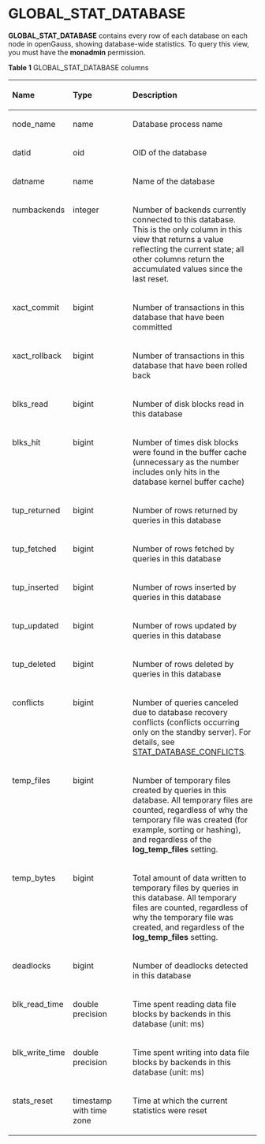 # GLOBAL\_STAT\_DATABASE<a name="EN-US_TOPIC_0245374700"></a>

**GLOBAL\_STAT\_DATABASE**  contains every row of each database on each node in openGauss, showing database-wide statistics. To query this view, you must have the  **monadmin**  permission.

**Table  1**  GLOBAL\_STAT\_DATABASE columns

<a name="en-us_topic_0237122596_table46552469546"></a>
<table><thead align="left"><tr id="en-us_topic_0237122596_row988418461545"><th class="cellrowborder" valign="top" width="17.27%" id="mcps1.2.4.1.1"><p id="en-us_topic_0237122596_p9884124615548"><a name="en-us_topic_0237122596_p9884124615548"></a><a name="en-us_topic_0237122596_p9884124615548"></a><strong id="b54141148448"><a name="b54141148448"></a><a name="b54141148448"></a>Name</strong></p>
</th>
<th class="cellrowborder" valign="top" width="28.73%" id="mcps1.2.4.1.2"><p id="en-us_topic_0237122596_p1888464625411"><a name="en-us_topic_0237122596_p1888464625411"></a><a name="en-us_topic_0237122596_p1888464625411"></a><strong id="b164499664418"><a name="b164499664418"></a><a name="b164499664418"></a>Type</strong></p>
</th>
<th class="cellrowborder" valign="top" width="54%" id="mcps1.2.4.1.3"><p id="en-us_topic_0237122596_p88849464549"><a name="en-us_topic_0237122596_p88849464549"></a><a name="en-us_topic_0237122596_p88849464549"></a><strong id="b18501479446"><a name="b18501479446"></a><a name="b18501479446"></a>Description</strong></p>
</th>
</tr>
</thead>
<tbody><tr id="en-us_topic_0237122596_row188841546175420"><td class="cellrowborder" valign="top" width="17.27%" headers="mcps1.2.4.1.1 "><p id="en-us_topic_0237122596_p7885144614541"><a name="en-us_topic_0237122596_p7885144614541"></a><a name="en-us_topic_0237122596_p7885144614541"></a>node_name</p>
</td>
<td class="cellrowborder" valign="top" width="28.73%" headers="mcps1.2.4.1.2 "><p id="en-us_topic_0237122596_p688520468546"><a name="en-us_topic_0237122596_p688520468546"></a><a name="en-us_topic_0237122596_p688520468546"></a>name</p>
</td>
<td class="cellrowborder" valign="top" width="54%" headers="mcps1.2.4.1.3 "><p id="en-us_topic_0237122596_p198861465548"><a name="en-us_topic_0237122596_p198861465548"></a><a name="en-us_topic_0237122596_p198861465548"></a>Database process name</p>
</td>
</tr>
<tr id="en-us_topic_0237122596_row148866462545"><td class="cellrowborder" valign="top" width="17.27%" headers="mcps1.2.4.1.1 "><p id="en-us_topic_0237122596_p588644675416"><a name="en-us_topic_0237122596_p588644675416"></a><a name="en-us_topic_0237122596_p588644675416"></a>datid</p>
</td>
<td class="cellrowborder" valign="top" width="28.73%" headers="mcps1.2.4.1.2 "><p id="en-us_topic_0237122596_p9886114620544"><a name="en-us_topic_0237122596_p9886114620544"></a><a name="en-us_topic_0237122596_p9886114620544"></a>oid</p>
</td>
<td class="cellrowborder" valign="top" width="54%" headers="mcps1.2.4.1.3 "><p id="en-us_topic_0237122596_p11886446195413"><a name="en-us_topic_0237122596_p11886446195413"></a><a name="en-us_topic_0237122596_p11886446195413"></a>OID of the database</p>
</td>
</tr>
<tr id="en-us_topic_0237122596_row78861446145419"><td class="cellrowborder" valign="top" width="17.27%" headers="mcps1.2.4.1.1 "><p id="en-us_topic_0237122596_p1688619463546"><a name="en-us_topic_0237122596_p1688619463546"></a><a name="en-us_topic_0237122596_p1688619463546"></a>datname</p>
</td>
<td class="cellrowborder" valign="top" width="28.73%" headers="mcps1.2.4.1.2 "><p id="en-us_topic_0237122596_p148861146125413"><a name="en-us_topic_0237122596_p148861146125413"></a><a name="en-us_topic_0237122596_p148861146125413"></a>name</p>
</td>
<td class="cellrowborder" valign="top" width="54%" headers="mcps1.2.4.1.3 "><p id="en-us_topic_0237122596_p10886846165411"><a name="en-us_topic_0237122596_p10886846165411"></a><a name="en-us_topic_0237122596_p10886846165411"></a>Name of the database</p>
</td>
</tr>
<tr id="en-us_topic_0237122596_row18886144665420"><td class="cellrowborder" valign="top" width="17.27%" headers="mcps1.2.4.1.1 "><p id="en-us_topic_0237122596_p13886154675418"><a name="en-us_topic_0237122596_p13886154675418"></a><a name="en-us_topic_0237122596_p13886154675418"></a>numbackends</p>
</td>
<td class="cellrowborder" valign="top" width="28.73%" headers="mcps1.2.4.1.2 "><p id="en-us_topic_0237122596_p9887124613546"><a name="en-us_topic_0237122596_p9887124613546"></a><a name="en-us_topic_0237122596_p9887124613546"></a>integer</p>
</td>
<td class="cellrowborder" valign="top" width="54%" headers="mcps1.2.4.1.3 "><p id="en-us_topic_0237122596_p1988774616547"><a name="en-us_topic_0237122596_p1988774616547"></a><a name="en-us_topic_0237122596_p1988774616547"></a>Number of backends currently connected to this database. This is the only column in this view that returns a value reflecting the current state; all other columns return the accumulated values since the last reset.</p>
</td>
</tr>
<tr id="en-us_topic_0237122596_row1887946105416"><td class="cellrowborder" valign="top" width="17.27%" headers="mcps1.2.4.1.1 "><p id="en-us_topic_0237122596_p4887114618546"><a name="en-us_topic_0237122596_p4887114618546"></a><a name="en-us_topic_0237122596_p4887114618546"></a>xact_commit</p>
</td>
<td class="cellrowborder" valign="top" width="28.73%" headers="mcps1.2.4.1.2 "><p id="en-us_topic_0237122596_p1887144655418"><a name="en-us_topic_0237122596_p1887144655418"></a><a name="en-us_topic_0237122596_p1887144655418"></a>bigint</p>
</td>
<td class="cellrowborder" valign="top" width="54%" headers="mcps1.2.4.1.3 "><p id="en-us_topic_0237122596_p1188794619544"><a name="en-us_topic_0237122596_p1188794619544"></a><a name="en-us_topic_0237122596_p1188794619544"></a>Number of transactions in this database that have been committed</p>
</td>
</tr>
<tr id="en-us_topic_0237122596_row5887154619542"><td class="cellrowborder" valign="top" width="17.27%" headers="mcps1.2.4.1.1 "><p id="en-us_topic_0237122596_p14888174611543"><a name="en-us_topic_0237122596_p14888174611543"></a><a name="en-us_topic_0237122596_p14888174611543"></a>xact_rollback</p>
</td>
<td class="cellrowborder" valign="top" width="28.73%" headers="mcps1.2.4.1.2 "><p id="en-us_topic_0237122596_p488864616541"><a name="en-us_topic_0237122596_p488864616541"></a><a name="en-us_topic_0237122596_p488864616541"></a>bigint</p>
</td>
<td class="cellrowborder" valign="top" width="54%" headers="mcps1.2.4.1.3 "><p id="en-us_topic_0237122596_p11888164616549"><a name="en-us_topic_0237122596_p11888164616549"></a><a name="en-us_topic_0237122596_p11888164616549"></a>Number of transactions in this database that have been rolled back</p>
</td>
</tr>
<tr id="en-us_topic_0237122596_row17888144613540"><td class="cellrowborder" valign="top" width="17.27%" headers="mcps1.2.4.1.1 "><p id="en-us_topic_0237122596_p38881461543"><a name="en-us_topic_0237122596_p38881461543"></a><a name="en-us_topic_0237122596_p38881461543"></a>blks_read</p>
</td>
<td class="cellrowborder" valign="top" width="28.73%" headers="mcps1.2.4.1.2 "><p id="en-us_topic_0237122596_p1188813460541"><a name="en-us_topic_0237122596_p1188813460541"></a><a name="en-us_topic_0237122596_p1188813460541"></a>bigint</p>
</td>
<td class="cellrowborder" valign="top" width="54%" headers="mcps1.2.4.1.3 "><p id="en-us_topic_0237122596_p9889104625418"><a name="en-us_topic_0237122596_p9889104625418"></a><a name="en-us_topic_0237122596_p9889104625418"></a>Number of disk blocks read in this database</p>
</td>
</tr>
<tr id="en-us_topic_0237122596_row688904615414"><td class="cellrowborder" valign="top" width="17.27%" headers="mcps1.2.4.1.1 "><p id="en-us_topic_0237122596_p4889174675413"><a name="en-us_topic_0237122596_p4889174675413"></a><a name="en-us_topic_0237122596_p4889174675413"></a>blks_hit</p>
</td>
<td class="cellrowborder" valign="top" width="28.73%" headers="mcps1.2.4.1.2 "><p id="en-us_topic_0237122596_p488918464548"><a name="en-us_topic_0237122596_p488918464548"></a><a name="en-us_topic_0237122596_p488918464548"></a>bigint</p>
</td>
<td class="cellrowborder" valign="top" width="54%" headers="mcps1.2.4.1.3 "><p id="en-us_topic_0237122596_p1588944613547"><a name="en-us_topic_0237122596_p1588944613547"></a><a name="en-us_topic_0237122596_p1588944613547"></a>Number of times disk blocks were found in the buffer cache (unnecessary as the number includes only hits in the database kernel buffer cache)</p>
</td>
</tr>
<tr id="en-us_topic_0237122596_row20889194615419"><td class="cellrowborder" valign="top" width="17.27%" headers="mcps1.2.4.1.1 "><p id="en-us_topic_0237122596_p9889134611548"><a name="en-us_topic_0237122596_p9889134611548"></a><a name="en-us_topic_0237122596_p9889134611548"></a>tup_returned</p>
</td>
<td class="cellrowborder" valign="top" width="28.73%" headers="mcps1.2.4.1.2 "><p id="en-us_topic_0237122596_p7890164619542"><a name="en-us_topic_0237122596_p7890164619542"></a><a name="en-us_topic_0237122596_p7890164619542"></a>bigint</p>
</td>
<td class="cellrowborder" valign="top" width="54%" headers="mcps1.2.4.1.3 "><p id="en-us_topic_0237122596_p178901046155417"><a name="en-us_topic_0237122596_p178901046155417"></a><a name="en-us_topic_0237122596_p178901046155417"></a>Number of rows returned by queries in this database</p>
</td>
</tr>
<tr id="en-us_topic_0237122596_row15890164620545"><td class="cellrowborder" valign="top" width="17.27%" headers="mcps1.2.4.1.1 "><p id="en-us_topic_0237122596_p7890164615417"><a name="en-us_topic_0237122596_p7890164615417"></a><a name="en-us_topic_0237122596_p7890164615417"></a>tup_fetched</p>
</td>
<td class="cellrowborder" valign="top" width="28.73%" headers="mcps1.2.4.1.2 "><p id="en-us_topic_0237122596_p11891184645415"><a name="en-us_topic_0237122596_p11891184645415"></a><a name="en-us_topic_0237122596_p11891184645415"></a>bigint</p>
</td>
<td class="cellrowborder" valign="top" width="54%" headers="mcps1.2.4.1.3 "><p id="en-us_topic_0237122596_p1891104615414"><a name="en-us_topic_0237122596_p1891104615414"></a><a name="en-us_topic_0237122596_p1891104615414"></a>Number of rows fetched by queries in this database</p>
</td>
</tr>
<tr id="en-us_topic_0237122596_row78911946195416"><td class="cellrowborder" valign="top" width="17.27%" headers="mcps1.2.4.1.1 "><p id="en-us_topic_0237122596_p18891184618545"><a name="en-us_topic_0237122596_p18891184618545"></a><a name="en-us_topic_0237122596_p18891184618545"></a>tup_inserted</p>
</td>
<td class="cellrowborder" valign="top" width="28.73%" headers="mcps1.2.4.1.2 "><p id="en-us_topic_0237122596_p789104616544"><a name="en-us_topic_0237122596_p789104616544"></a><a name="en-us_topic_0237122596_p789104616544"></a>bigint</p>
</td>
<td class="cellrowborder" valign="top" width="54%" headers="mcps1.2.4.1.3 "><p id="en-us_topic_0237122596_p6891134625414"><a name="en-us_topic_0237122596_p6891134625414"></a><a name="en-us_topic_0237122596_p6891134625414"></a>Number of rows inserted by queries in this database</p>
</td>
</tr>
<tr id="en-us_topic_0237122596_row1089194645417"><td class="cellrowborder" valign="top" width="17.27%" headers="mcps1.2.4.1.1 "><p id="en-us_topic_0237122596_p5892946115412"><a name="en-us_topic_0237122596_p5892946115412"></a><a name="en-us_topic_0237122596_p5892946115412"></a>tup_updated</p>
</td>
<td class="cellrowborder" valign="top" width="28.73%" headers="mcps1.2.4.1.2 "><p id="en-us_topic_0237122596_p98925465542"><a name="en-us_topic_0237122596_p98925465542"></a><a name="en-us_topic_0237122596_p98925465542"></a>bigint</p>
</td>
<td class="cellrowborder" valign="top" width="54%" headers="mcps1.2.4.1.3 "><p id="en-us_topic_0237122596_p689217463545"><a name="en-us_topic_0237122596_p689217463545"></a><a name="en-us_topic_0237122596_p689217463545"></a>Number of rows updated by queries in this database</p>
</td>
</tr>
<tr id="en-us_topic_0237122596_row1889216467548"><td class="cellrowborder" valign="top" width="17.27%" headers="mcps1.2.4.1.1 "><p id="en-us_topic_0237122596_p7892114618540"><a name="en-us_topic_0237122596_p7892114618540"></a><a name="en-us_topic_0237122596_p7892114618540"></a>tup_deleted</p>
</td>
<td class="cellrowborder" valign="top" width="28.73%" headers="mcps1.2.4.1.2 "><p id="en-us_topic_0237122596_p9892046165418"><a name="en-us_topic_0237122596_p9892046165418"></a><a name="en-us_topic_0237122596_p9892046165418"></a>bigint</p>
</td>
<td class="cellrowborder" valign="top" width="54%" headers="mcps1.2.4.1.3 "><p id="en-us_topic_0237122596_p108931446115414"><a name="en-us_topic_0237122596_p108931446115414"></a><a name="en-us_topic_0237122596_p108931446115414"></a>Number of rows deleted by queries in this database</p>
</td>
</tr>
<tr id="en-us_topic_0237122596_row9893154611543"><td class="cellrowborder" valign="top" width="17.27%" headers="mcps1.2.4.1.1 "><p id="en-us_topic_0237122596_p10893174675411"><a name="en-us_topic_0237122596_p10893174675411"></a><a name="en-us_topic_0237122596_p10893174675411"></a>conflicts</p>
</td>
<td class="cellrowborder" valign="top" width="28.73%" headers="mcps1.2.4.1.2 "><p id="en-us_topic_0237122596_p13893134618547"><a name="en-us_topic_0237122596_p13893134618547"></a><a name="en-us_topic_0237122596_p13893134618547"></a>bigint</p>
</td>
<td class="cellrowborder" valign="top" width="54%" headers="mcps1.2.4.1.3 "><p id="en-us_topic_0237122596_p6893646205413"><a name="en-us_topic_0237122596_p6893646205413"></a><a name="en-us_topic_0237122596_p6893646205413"></a>Number of queries canceled due to database recovery conflicts (conflicts occurring only on the standby server). For details, see <a href="stat_database_conflicts.md">STAT_DATABASE_CONFLICTS</a>.</p>
</td>
</tr>
<tr id="en-us_topic_0237122596_row2893446125410"><td class="cellrowborder" valign="top" width="17.27%" headers="mcps1.2.4.1.1 "><p id="en-us_topic_0237122596_p15894154625415"><a name="en-us_topic_0237122596_p15894154625415"></a><a name="en-us_topic_0237122596_p15894154625415"></a>temp_files</p>
</td>
<td class="cellrowborder" valign="top" width="28.73%" headers="mcps1.2.4.1.2 "><p id="en-us_topic_0237122596_p1894204617541"><a name="en-us_topic_0237122596_p1894204617541"></a><a name="en-us_topic_0237122596_p1894204617541"></a>bigint</p>
</td>
<td class="cellrowborder" valign="top" width="54%" headers="mcps1.2.4.1.3 "><p id="en-us_topic_0237122596_p5894104645420"><a name="en-us_topic_0237122596_p5894104645420"></a><a name="en-us_topic_0237122596_p5894104645420"></a>Number of temporary files created by queries in this database. All temporary files are counted, regardless of why the temporary file was created (for example, sorting or hashing), and regardless of the <strong id="b201861247124410"><a name="b201861247124410"></a><a name="b201861247124410"></a>log_temp_files</strong> setting.</p>
</td>
</tr>
<tr id="en-us_topic_0237122596_row13894446105413"><td class="cellrowborder" valign="top" width="17.27%" headers="mcps1.2.4.1.1 "><p id="en-us_topic_0237122596_p389424665419"><a name="en-us_topic_0237122596_p389424665419"></a><a name="en-us_topic_0237122596_p389424665419"></a>temp_bytes</p>
</td>
<td class="cellrowborder" valign="top" width="28.73%" headers="mcps1.2.4.1.2 "><p id="en-us_topic_0237122596_p6894144612547"><a name="en-us_topic_0237122596_p6894144612547"></a><a name="en-us_topic_0237122596_p6894144612547"></a>bigint</p>
</td>
<td class="cellrowborder" valign="top" width="54%" headers="mcps1.2.4.1.3 "><p id="en-us_topic_0237122596_p889524612545"><a name="en-us_topic_0237122596_p889524612545"></a><a name="en-us_topic_0237122596_p889524612545"></a>Total amount of data written to temporary files by queries in this database. All temporary files are counted, regardless of why the temporary file was created, and regardless of the <strong id="b242714541443"><a name="b242714541443"></a><a name="b242714541443"></a>log_temp_files</strong> setting.</p>
</td>
</tr>
<tr id="en-us_topic_0237122596_row58959462541"><td class="cellrowborder" valign="top" width="17.27%" headers="mcps1.2.4.1.1 "><p id="en-us_topic_0237122596_p4895154675418"><a name="en-us_topic_0237122596_p4895154675418"></a><a name="en-us_topic_0237122596_p4895154675418"></a>deadlocks</p>
</td>
<td class="cellrowborder" valign="top" width="28.73%" headers="mcps1.2.4.1.2 "><p id="en-us_topic_0237122596_p1589504635414"><a name="en-us_topic_0237122596_p1589504635414"></a><a name="en-us_topic_0237122596_p1589504635414"></a>bigint</p>
</td>
<td class="cellrowborder" valign="top" width="54%" headers="mcps1.2.4.1.3 "><p id="en-us_topic_0237122596_p6895124619546"><a name="en-us_topic_0237122596_p6895124619546"></a><a name="en-us_topic_0237122596_p6895124619546"></a>Number of deadlocks detected in this database</p>
</td>
</tr>
<tr id="en-us_topic_0237122596_row98951546205412"><td class="cellrowborder" valign="top" width="17.27%" headers="mcps1.2.4.1.1 "><p id="en-us_topic_0237122596_p1089574615545"><a name="en-us_topic_0237122596_p1089574615545"></a><a name="en-us_topic_0237122596_p1089574615545"></a>blk_read_time</p>
</td>
<td class="cellrowborder" valign="top" width="28.73%" headers="mcps1.2.4.1.2 "><p id="en-us_topic_0237122596_p178951046105411"><a name="en-us_topic_0237122596_p178951046105411"></a><a name="en-us_topic_0237122596_p178951046105411"></a>double precision</p>
</td>
<td class="cellrowborder" valign="top" width="54%" headers="mcps1.2.4.1.3 "><p id="en-us_topic_0237122596_p16895746125416"><a name="en-us_topic_0237122596_p16895746125416"></a><a name="en-us_topic_0237122596_p16895746125416"></a>Time spent reading data file blocks by backends in this database (unit: ms)</p>
</td>
</tr>
<tr id="en-us_topic_0237122596_row289644605410"><td class="cellrowborder" valign="top" width="17.27%" headers="mcps1.2.4.1.1 "><p id="en-us_topic_0237122596_p489619462549"><a name="en-us_topic_0237122596_p489619462549"></a><a name="en-us_topic_0237122596_p489619462549"></a>blk_write_time</p>
</td>
<td class="cellrowborder" valign="top" width="28.73%" headers="mcps1.2.4.1.2 "><p id="en-us_topic_0237122596_p14896646125416"><a name="en-us_topic_0237122596_p14896646125416"></a><a name="en-us_topic_0237122596_p14896646125416"></a>double precision</p>
</td>
<td class="cellrowborder" valign="top" width="54%" headers="mcps1.2.4.1.3 "><p id="en-us_topic_0237122596_p089614468545"><a name="en-us_topic_0237122596_p089614468545"></a><a name="en-us_topic_0237122596_p089614468545"></a>Time spent writing into data file blocks by backends in this database (unit: ms)</p>
</td>
</tr>
<tr id="en-us_topic_0237122596_row1896164685419"><td class="cellrowborder" valign="top" width="17.27%" headers="mcps1.2.4.1.1 "><p id="en-us_topic_0237122596_p16896144618546"><a name="en-us_topic_0237122596_p16896144618546"></a><a name="en-us_topic_0237122596_p16896144618546"></a>stats_reset</p>
</td>
<td class="cellrowborder" valign="top" width="28.73%" headers="mcps1.2.4.1.2 "><p id="en-us_topic_0237122596_p168961646195410"><a name="en-us_topic_0237122596_p168961646195410"></a><a name="en-us_topic_0237122596_p168961646195410"></a>timestamp with time zone</p>
</td>
<td class="cellrowborder" valign="top" width="54%" headers="mcps1.2.4.1.3 "><p id="en-us_topic_0237122596_p1389618467541"><a name="en-us_topic_0237122596_p1389618467541"></a><a name="en-us_topic_0237122596_p1389618467541"></a>Time at which the current statistics were reset</p>
</td>
</tr>
</tbody>
</table>

